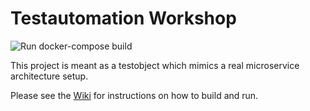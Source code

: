 # Testautomation Workshop
![Run docker-compose build](https://github.com/TestCoders/testautomation_casus/workflows/Run%20docker-compose%20build/badge.svg)

This project is meant as a testobject which mimics a real microservice architecture setup.

Please see the [Wiki](https://github.com/TestCoders/testautomation_casus/wiki) for instructions on how to build and run.
